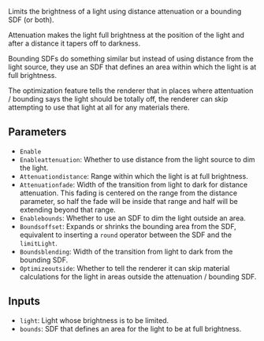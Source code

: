 Limits the brightness of a light using distance attenuation or a bounding SDF (or both).

Attenuation makes the light full brightness at the position of the light and after a distance it tapers off to darkness.

Bounding SDFs do something similar but instead of using distance from the light source, they use an SDF that defines an area within which the light is at full brightness.

The optimization feature tells the renderer that in places where attentuation / bounding says the light should be totally off, the renderer can skip attempting to use that light at all for any materials there.

## Parameters

* `Enable`
* `Enableattenuation`: Whether to use distance from the light source to dim the light.
* `Attenuationdistance`: Range within which the light is at full brightness.
* `Attenuationfade`: Width of the transition from light to dark for distance attenuation. This fading is centered on the range from the distance parameter, so half the fade will be inside that range and half will be extending beyond that range.
* `Enablebounds`: Whether to use an SDF to dim the light outside an area.
* `Boundsoffset`: Expands or shrinks the bounding area from the SDF, equivalent to inserting a `round` operator between the SDF and the `limitLight`.
* `Boundsblending`: Width of the transition from light to dark from the bounding SDF.
* `Optimizeoutside`: Whether to tell the renderer it can skip material calculations for the light in areas outside the attenuation / bounding SDF.

## Inputs

* `light`: Light whose brightness is to be limited.
* `bounds`: SDF that defines an area for the light to be at full brightness.
